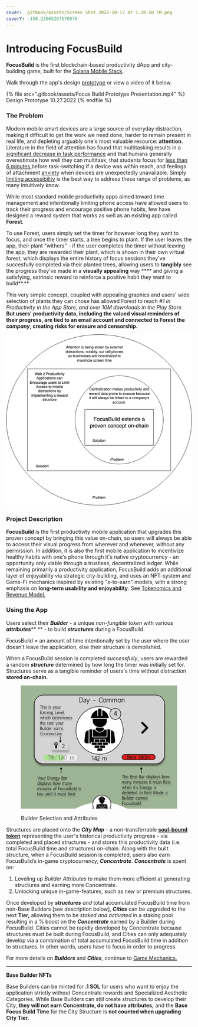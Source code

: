 ```yaml
---
cover: .gitbook/assets/Screen Shot 2022-10-17 at 1.10.50 PM.png
coverY: -158.22665267576076
---
```


# Introducing FocusBuild

**FocusBuild** is the first blockchain-based productivity dApp and city-building game, built for the [Solana Mobile Stack](https://solanamobile.com/).

Walk through the app's design [prototype](https://www.figma.com/proto/KAMiD8jZHfC8so6ZKsobGZ/FocusBuild?node-id=293%3A716\&scaling=min-zoom\&page-id=89%3A495\&starting-point-node-id=293%3A716) or view a video of it below.&#x20;

{% file src=".gitbook/assets/Focus Build Prototype Presentation.mp4" %}
Design Prototype 10.27.2022
{% endfile %}

### The Problem

Modern mobile smart devices are a large source of everyday distraction, making it difficult to get the work we need done, harder to remain present in real life, and depleting arguably one's most valuable resource: **attention**. Literature in the field of attention has found that multitasking results in a [significant decrease in task performance](https://educationaltechnologyjournal.springeropen.com/articles/10.1186/s41239-018-0096-z) and that humans generally overestimate how well they can multitask, that students focus for [less than 6 minutes ](https://www.sciencedirect.com/science/article/abs/pii/S0747563212003305)before task-switching if a device was within reach, and feelings of attachment [anxiety](https://www.sciencedirect.com/science/article/abs/pii/S0747563214002805) when devices are unexpectedly unavailable. Simply [limiting accessibility](https://d1wqtxts1xzle7.cloudfront.net/39356054/Conquering-Digital-Distraction-with-cover-page-v2.pdf?Expires=1666987258\&Signature=BrnumQQTok52qb3UIxomZL9UCTPlNd6rKkw2ze8P-OC3LZs7WqQpjd-h8fGew6i0arLd0TeiUnKetivQ6yXKqvR704D8S5rYyM60zt9x7nYBNbC52bPDe5oGiNIcYqhZu3I\~fIDpvM5jP0tyvR8HMsVZ5FvrvJTeXuByF9KFnoN0svAXvoPN1Z\~F1k3hf3JVQ-RQXW3c5aKg3AjemEbYxk9nIFFhWR24fj7xGJ-xan0ejgumNo\~NTo9suDg8xgi9lJRWrCksP2MeGHx2A6llydciAxVdFXxA86gzsi\~aUzKGlD5y7iWEW042WFsIYBzVDl5PqcJG-j6ZSUoqq-bxKw\_\_\&Key-Pair-Id=APKAJLOHF5GGSLRBV4ZA) is the best way to address these range of problems, as many intuitively know.&#x20;

While most standard mobile productivity apps aimed toward time management and intentionally limiting phone access have allowed users to track their progress and encourage positive phone habits, few have designed a reward system that works as well as an existing app called **Forest**.&#x20;

To use Forest, users simply set the timer for however long they want to focus, and once the timer starts, a tree begins to plant. If the user leaves the app, their plant "withers" - if the user completes the timer without leaving the app, they are rewarded their plant, which is shown in their own virtual forest, which displays the entire history of focus sessions they've succesfully completed via their planted trees, allowing users to **tangibly** see the progress they've made in a **visually appealing** way **** and giving a satisfying, extrinsic reward to reinforce a positive habit they want to build**.**&#x20;

This very simple concept, coupled with appealing graphics and users' wide selection of plants they can chose has allowed Forest to reach _#1 in Productivity in the App Store, and over 10M downloads in the Play Store._ **But users' productivity data, including the valued visual reminders of their progress, are tied to an email account and connected to Forest the **_**company**_**, creating risks for erasure and censorship.**&#x20;

****<img src=".gitbook/assets/Untitled Diagram.drawio(1) (3).png" alt="" data-size="original">****

### **Project Description**

**FocusBuild** is the first productivity mobile application that upgrades this proven concept by bringing this value on-chain, so users will always be able to access their visual progress from wherever and whenever, without any permission. In addition, it is also the first mobile application to incentivize healthy habits with one's phone through it's native cryptocurrency - an opportunity only viable through a trustless, decentralized ledger. While remaining primarily a productivity application, FocusBuild adds an additional layer of enjoyability via strategic city-building, and uses an NFT-system and Game-Fi mechanics inspired by existing "x-to-earn" models, with a strong emphasis on **long-term usability and enjoyability**. See [Tokenomics and Revenue Model.](tokenomics-and-revenue-model.md)

### **Using the App**

Users select their _**Builder** -_ a unique _non-fungible token_ with various _**attributes**_** ** - to build _**structures**_ during a FocusBuild.&#x20;

FocusBuild = an amount of time intentionally set by the user where the user doesn't leave the application, else their structure is demolished.&#x20;

When a FocusBuild session is completed _successfully_, users are rewarded a random _**structure**_ determined by how long the timer was initially set for. Structures serve as a tangible reminder of users's time without distraction **stored on-chain.**

<figure><img src=".gitbook/assets/Screen Shot 2022-10-12 at 2.33.17 PM.png" alt=""><figcaption><p>Builder Selection and Attributes</p></figcaption></figure>

Structures are placed onto the _**City Map**_ - a non-transferrable [**soul-bound** **token**](https://www.coindesk.com/learn/what-are-soulbound-tokens-the-non-transferrable-nft-explained/) representing the user's historical productivity progress - via completed and placed structures - and stores this productivity data (i.e. total FocusBuild time and structures) on-chain. Along with the built structure, when a FocusBuild session is completed, users also earn FocusBuild’s in-game cryptocurrency, _**Concentrate**_. _**Concentrate**_ is spent on:

1. Leveling up _Builder Attributes_ to make them more efficient at generating structures and earning more Concentrate.
2. Unlocking unique in-game-features, such as new or premium structures.

Once developed by _**structures**_ _and_ total accumulated FocusBuild time from non-Base Builders \[see description below], _**Cities**_ can be upgraded to the next **Tier,** allowing them to be _staked and activated_ in a staking pool resulting in a % boost on the _**Concentrate**_ earned by a Builder during FocusBuild. Cities cannot be rapidly developed by Concentrate because structures must be built during FocusBuild, and Cities can only adequately develop via a combination of total accumulated FocusBuild time in addition to structures. In other words, users have to focus in order to progress.

For more details on _**Builders**_ and _**Cities**_, continue to [Game Mechanics.](game-mechanics/)

****

**Base Builder NFTs**&#x20;

Base Builders can be minted for **.1 SOL** for users who want to enjoy the application strictly without Concentrate rewards and Specialized Aesthetic Categories. While Base Builders can still create structures to develop their City, **they will not earn Concentrate,  do not have attributes,** and the **Base Focus Build Time** for the City Structure is **not counted when upgrading City Tier.** &#x20;
